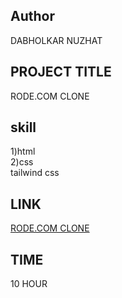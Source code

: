 ## Author
DABHOLKAR NUZHAT

## PROJECT TITLE
RODE.COM CLONE

## skill  
 1)html<br>
 2)css<br>
 tailwind css


## LINK
[RODE.COM CLONE](https://project3p.netlify.app/)

## TIME
10 HOUR 


